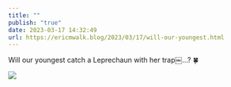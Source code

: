 ```yaml
---
title: ""
publish: "true"
date: 2023-03-17 14:32:49
url: https://ericmwalk.blog/2023/03/17/will-our-youngest.html
---
```


Will our youngest catch a Leprechaun with her trap￼…? 🍀


![](https://ericmwalk.blog/uploads/2023/27ae87c69b.jpg)